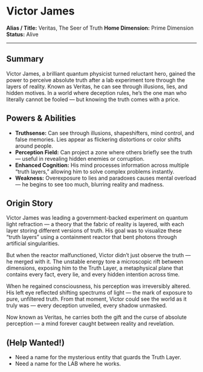 # Victor James

**Alias / Title:** Veritas, The Seer of Truth
**Home Dimension:** Prime Dimension
**Status:** Alive

---

## Summary

Victor James, a brilliant quantum physicist turned reluctant hero, gained the power to perceive absolute truth after a lab experiment tore through the layers of reality. Known as Veritas, he can see through illusions, lies, and hidden motives. In a world where deception rules, he’s the one man who literally cannot be fooled — but knowing the truth comes with a price.

## Powers & Abilities

* **Truthsense:** Can see through illusions, shapeshifters, mind control, and false memories. Lies appear as flickering distortions or color shifts around people.
* **Perception Field:** Can project a zone where others briefly see the truth — useful in revealing hidden enemies or corruption.
* **Enhanced Cognition:** His mind processes information across multiple “truth layers,” allowing him to solve complex problems instantly.
* **Weakness:** Overexposure to lies and paradoxes causes mental overload — he begins to see too much, blurring reality and madness.

## Origin Story

Victor James was leading a government-backed experiment on quantum light refraction — a theory that the fabric of reality is layered, with each layer storing different versions of truth. His goal was to visualize these “truth layers” using a containment reactor that bent photons through artificial singularities.

But when the reactor malfunctioned, Victor didn’t just observe the truth — he merged with it. The unstable energy tore a microscopic rift between dimensions, exposing him to the Truth Layer, a metaphysical plane that contains every fact, every lie, and every hidden intention across time.

When he regained consciousness, his perception was irreversibly altered. His left eye reflected shifting spectrums of light — the mark of exposure to pure, unfiltered truth. From that moment, Victor could see the world as it truly was — every deception unveiled, every shadow unmasked.

Now known as Veritas, he carries both the gift and the curse of absolute perception — a mind forever caught between reality and revelation.

## (Help Wanted!)

* Need a name for the mysterious entity that guards the Truth Layer.
* Need a name for the LAB where he works.
